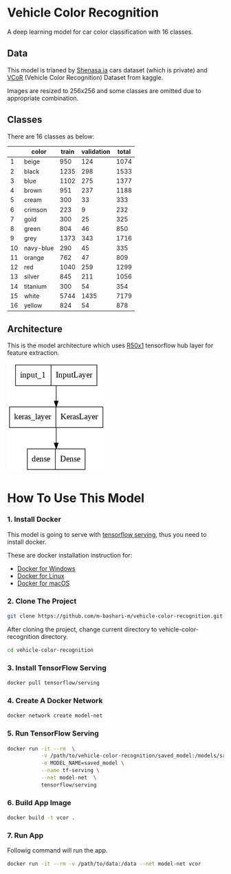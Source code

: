 # Vehicle Color Recognition
A deep learning model for car color classification with 16 classes.


## Data
This model is trianed by [Shenasa.ia](https://shenasa-ai.ir/) cars dataset (which is private) and [VCoR](https://www.kaggle.com/datasets/landrykezebou/vcor-vehicle-color-recognition-dataset) (Vehicle Color Recognition) Dataset from kaggle.

Images are resized to 256x256 and some classes are omitted due to appropriate combination.

## Classes
There are 16 classes as below:

|      |color    |train|validation|total|
|------|---------|-----|----------|-----|
|1     |beige    |950  |124       |1074 |
|2     |black    |1235 |298       |1533 |
|3     |blue     |1102 |275       |1377 |
|4     |brown    |951  |237       |1188 |
|5     |cream    |300  |33        |333  |
|6     |crimson  |223  |9         |232  |
|7     |gold     |300  |25        |325  |
|8     |green    |804  |46        |850  |
|9     |grey     |1373 |343       |1716 |
|10    |navy-blue|290  |45        |335  |
|11    |orange   |762  |47        |809  |
|12    |red      |1040 |259       |1299 |
|13    |silver   |845  |211       |1056 |
|14    |titanium |300  |54        |354  |
|15    |white    |5744 |1435      |7179 |
|16    |yellow   |824  |54        |878  |


## Architecture
This is the model architecture which uses [R50x1](https://tfhub.dev/google/bit/s-r50x1/1) tensorflow hub layer for feature extraction.

<img src="images/architecture.png"
     alt="Markdown Monster icon"/>

# How To Use This Model
### 1. Install Docker
This model is going to serve with [tensorflow serving](https://www.tensorflow.org/tfx/guide/serving), thus you need to install docker.

These are docker installation instruction for:
* [Docker for Windows ](https://docs.docker.com/desktop/windows/install/)
* [Docker for Linux](https://docs.docker.com/desktop/linux/install/)
* [Docker for macOS](https://docs.docker.com/desktop/mac/install/)

### 2. Clone The Project
```bash
git clone https://github.com/m-bashari-m/vehicle-color-recognition.git
```
After cloning the project, change current directory to vehicle-color-recognition directory.
```bash
cd vehicle-color-recognition
```

### 3. Install TensorFlow Serving

```bash
docker pull tensorflow/serving
```
### 4. Create A Docker Network
```bash
docker network create model-net
```
### 5. Run TensorFlow Serving
```bash
docker run -it --rm  \
           -v /path/to/vehicle-color-recognition/saved_model:/models/saved_model \
           -e MODEL_NAME=saved_model \
           --name tf-serving \
           --net model-net  \
           tensorflow/serving
```

### 6. Build App Image
```bash
docker build -t vcor .
```
### 7. Run App
Followig command will run the app.
```bash
docker run -it --rm -v /path/to/data:/data --net model-net vcor
```
